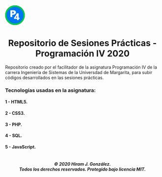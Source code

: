 ![Logo Programación IV](assets/logos/logo.png)

# <div align="center"> Repositorio de Sesiones Prácticas - Programación IV 2020 <div>

Repositorio creado por el facilitador de la asignatura Programación IV de la carrera Ingeniería de Sistemas de la Universdad de Margarita, para subir códigos desarrollados en las sesiones prácticas.

### Tecnologías usadas en la asignatura:
#### 1 - HTML5.
#### 2 - CSS3.
#### 3 - PHP.
#### 4 - SQL.
#### 5 - JavaScript.
    
#

##### <div align="center"> © 2020 Hiram J. González. <br> Todos los derechos reservados. Protegido bajo licencia MIT. </div>
